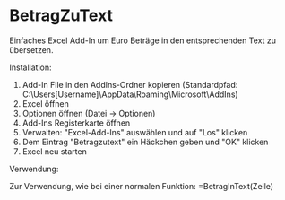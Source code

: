 # BetragZuText
Einfaches Excel Add-In um Euro Beträge in den entsprechenden Text zu übersetzen.

Installation:
1. Add-In File in den AddIns-Ordner kopieren (Standardpfad: C:\Users\[Username]\AppData\Roaming\Microsoft\AddIns)
2. Excel öffnen
3. Optionen öffnen (Datei -> Optionen)
4. Add-Ins Registerkarte öffnen
5. Verwalten: "Excel-Add-Ins" auswählen und auf "Los" klicken
6. Dem Eintrag "Betragzutext" ein Häckchen geben und "OK" klicken
7. Excel neu starten


Verwendung:

Zur Verwendung, wie bei einer normalen Funktion: =BetragInText(Zelle)
